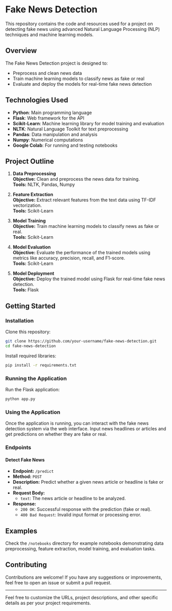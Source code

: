 
# Fake News Detection

This repository contains the code and resources used for a project on detecting fake news using advanced Natural Language Processing (NLP) techniques and machine learning models.

## Overview

The Fake News Detection project is designed to:

- Preprocess and clean news data
- Train machine learning models to classify news as fake or real
- Evaluate and deploy the models for real-time fake news detection

## Technologies Used

- **Python**: Main programming language
- **Flask**: Web framework for the API
- **Scikit-Learn**: Machine learning library for model training and evaluation
- **NLTK**: Natural Language Toolkit for text preprocessing
- **Pandas**: Data manipulation and analysis
- **Numpy**: Numerical computations
- **Google Colab**: For running and testing notebooks

## Project Outline

1. **Data Preprocessing**  
   **Objective:** Clean and preprocess the news data for training.  
   **Tools:** NLTK, Pandas, Numpy
   
2. **Feature Extraction**  
   **Objective:** Extract relevant features from the text data using TF-IDF vectorization.  
   **Tools:** Scikit-Learn
   
3. **Model Training**  
   **Objective:** Train machine learning models to classify news as fake or real.  
   **Tools:** Scikit-Learn
   
4. **Model Evaluation**  
   **Objective:** Evaluate the performance of the trained models using metrics like accuracy, precision, recall, and F1-score.  
   **Tools:** Scikit-Learn
   
5. **Model Deployment**  
   **Objective:** Deploy the trained model using Flask for real-time fake news detection.  
   **Tools:** Flask

## Getting Started

### Installation

Clone this repository:

```bash
git clone https://github.com/your-username/fake-news-detection.git
cd fake-news-detection
```

Install required libraries:

```bash
pip install -r requirements.txt
```

### Running the Application

Run the Flask application:

```bash
python app.py
```

### Using the Application

Once the application is running, you can interact with the fake news detection system via the web interface. Input news headlines or articles and get predictions on whether they are fake or real.

### Endpoints

#### Detect Fake News

- **Endpoint:** `/predict`
- **Method:** `POST`
- **Description:** Predict whether a given news article or headline is fake or real.
- **Request Body:**
  - `text`: The news article or headline to be analyzed.
- **Response:**
  - `200 OK`: Successful response with the prediction (fake or real).
  - `400 Bad Request`: Invalid input format or processing error.

## Examples

Check the `/notebooks` directory for example notebooks demonstrating data preprocessing, feature extraction, model training, and evaluation tasks.

## Contributing

Contributions are welcome! If you have any suggestions or improvements, feel free to open an issue or submit a pull request.

---

Feel free to customize the URLs, project descriptions, and other specific details as per your project requirements.
